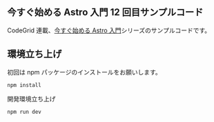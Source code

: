 ## 今すぐ始める Astro 入門 12 回目サンプルコード

CodeGrid 連載、[今すぐ始める Astro 入門](https://www.codegrid.net/series/2022-astro)シリーズのサンプルコードです。

## 環境立ち上げ

初回は npm パッケージのインストールをお願いします。

```shell
npm install
```

開発環境立ち上げ

```
npm run dev
```
